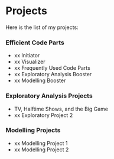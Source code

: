 # Projects
Here is the list of my projects:

### Efficient Code Parts
- xx Initiator
- xx Visualizer
- xx Frequently Used Code Parts
- xx Exploratory Analysis Booster
- xx Modelling Booster

### Exploratory Analysis Projects
- TV, Halftime Shows, and the Big Game
- xx Exploratory Project 2

### Modelling Projects
- xx Modelling Project 1
- xx Modelling Project 2

